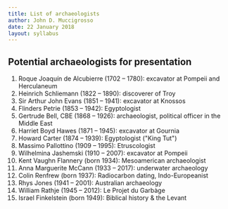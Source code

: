 ```yaml
---
title: List of archaeologists
author: John D. Muccigrosso
date: 22 January 2018
layout: syllabus
---
```


## Potential archaeologists for presentation

1. Roque Joaquín de Alcubierre (1702 – 1780): excavator at Pompeii and Herculaneum
1. Heinrich Schliemann (1822 – 1890): discoverer of Troy
1. Sir Arthur John Evans (1851 – 1941): excavator at Knossos
1. Flinders Petrie (1853 – 1942): Egyptologist
1. Gertrude Bell, CBE (1868 – 1926): archaeologist, political officer in the Middle East
1. Harriet Boyd Hawes (1871 – 1945): excavator at Gournia
1. Howard Carter (1874 – 1939): Egyptologist ("King Tut")
1. Massimo Pallottino (1909 – 1995): Etruscologist
1. Wilhelmina Jashemski (1910 – 2007): excavator at Pompeii
1. Kent Vaughn Flannery (born 1934): Mesoamerican archaeologist
1. Anna Marguerite McCann (1933 – 2017): underwater archaeology
1. Colin Renfrew (born 1937): Radiocarbon dating, Indo-Europeanist
1. Rhys Jones (1941 – 2001): Australian archaeology
1. William Rathje (1945 – 2012): Le Projet du Garbàge
1. Israel Finkelstein (born 1949): Biblical history & the Levant
